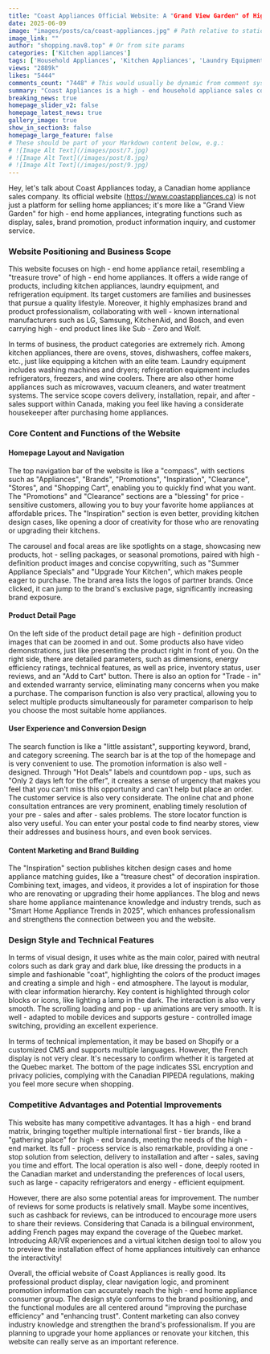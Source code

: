 ```yaml
---
title: "Coast Appliances Official Website: A "Grand View Garden" of High-End Appliances in Canada, Offering One-Stop Shopping for a Quality Life!"
date: 2025-06-09
image: "images/posts/ca/coast-appliances.jpg" # Path relative to static or assets
image_link: ""
author: "shopping.nav8.top" # Or from site params
categories: ['Kitchen appliances']
tags: ['Household Appliances', 'Kitchen Appliances', 'Laundry Equipment', 'Refrigeration Equipment', 'Microwave Ovens', 'Vacuum Cleaners', 'Water Treatment Systems', 'Stoves', 'Dishwashers', 'Refrigerators', 'Delivery Services', 'Installation Services', 'Repair and After-sales Support Services', 'Trade-in Services', 'Extended Warranty Services', 'Comparison Function Services', 'Search Function Services', 'Promotion Information Services', 'Online Chat Services', 'Telephone Consultation Services', 'Store Location Services', 'Inspiration Content Services', 'Blogs and Information Services', 'Online Store Services', 'Multi-language Services', 'Data Security Services', 'Coffee and Espresso Machines', 'Ovens', 'Washing Machines', 'Dryers', 'Freezers', 'Wine Coolers']
views: "2889k"
likes: "5444"
comments_count: "7448" # This would usually be dynamic from comment system
summary: "Coast Appliances is a high - end household appliance sales company in Canada. Its official website integrates functions such as display and sales. The business covers a variety of household appliances and services. The website has clear navigation, detailed product displays, and a good user experience, and also includes content marketing. It features a simple and high - end design with smooth interactions. Although it has competitive advantages, there is still room for improvement, such as adding customer reviews and creating French - language pages. It is worthy of reference. "
breaking_news: true   
homepage_slider_v2: false  
homepage_latest_news: true  
gallery_image: true  
show_in_section3: false
homepage_large_feature: false
# These should be part of your Markdown content below, e.g.:
# ![Image Alt Text](/images/post/7.jpg)
# ![Image Alt Text](/images/post/8.jpg)
# ![Image Alt Text](/images/post/9.jpg)
---
```


Hey, let's talk about Coast Appliances today, a Canadian home appliance sales company. Its official website (https://www.coastappliances.ca) is not just a platform for selling home appliances; it's more like a "Grand View Garden" for high - end home appliances, integrating functions such as display, sales, brand promotion, product information inquiry, and customer service.

### Website Positioning and Business Scope
This website focuses on high - end home appliance retail, resembling a "treasure trove" of high - end home appliances. It offers a wide range of products, including kitchen appliances, laundry equipment, and refrigeration equipment. Its target customers are families and businesses that pursue a quality lifestyle. Moreover, it highly emphasizes brand and product professionalism, collaborating with well - known international manufacturers such as LG, Samsung, KitchenAid, and Bosch, and even carrying high - end product lines like Sub - Zero and Wolf.

In terms of business, the product categories are extremely rich. Among kitchen appliances, there are ovens, stoves, dishwashers, coffee makers, etc., just like equipping a kitchen with an elite team. Laundry equipment includes washing machines and dryers; refrigeration equipment includes refrigerators, freezers, and wine coolers. There are also other home appliances such as microwaves, vacuum cleaners, and water treatment systems. The service scope covers delivery, installation, repair, and after - sales support within Canada, making you feel like having a considerate housekeeper after purchasing home appliances.

### Core Content and Functions of the Website
#### Homepage Layout and Navigation
The top navigation bar of the website is like a "compass", with sections such as "Appliances", "Brands", "Promotions", "Inspiration", "Clearance", "Stores", and "Shopping Cart", enabling you to quickly find what you want. The "Promotions" and "Clearance" sections are a "blessing" for price - sensitive customers, allowing you to buy your favorite home appliances at affordable prices. The "Inspiration" section is even better, providing kitchen design cases, like opening a door of creativity for those who are renovating or upgrading their kitchens.

The carousel and focal areas are like spotlights on a stage, showcasing new products, hot - selling packages, or seasonal promotions, paired with high - definition product images and concise copywriting, such as "Summer Appliance Specials" and "Upgrade Your Kitchen", which makes people eager to purchase. The brand area lists the logos of partner brands. Once clicked, it can jump to the brand's exclusive page, significantly increasing brand exposure.

#### Product Detail Page
On the left side of the product detail page are high - definition product images that can be zoomed in and out. Some products also have video demonstrations, just like presenting the product right in front of you. On the right side, there are detailed parameters, such as dimensions, energy efficiency ratings, technical features, as well as price, inventory status, user reviews, and an "Add to Cart" button. There is also an option for "Trade - in" and extended warranty service, eliminating many concerns when you make a purchase. The comparison function is also very practical, allowing you to select multiple products simultaneously for parameter comparison to help you choose the most suitable home appliances.

#### User Experience and Conversion Design
The search function is like a "little assistant", supporting keyword, brand, and category screening. The search bar is at the top of the homepage and is very convenient to use. The promotion information is also well - designed. Through "Hot Deals" labels and countdown pop - ups, such as "Only 2 days left for the offer", it creates a sense of urgency that makes you feel that you can't miss this opportunity and can't help but place an order. The customer service is also very considerate. The online chat and phone consultation entrances are very prominent, enabling timely resolution of your pre - sales and after - sales problems. The store locator function is also very useful. You can enter your postal code to find nearby stores, view their addresses and business hours, and even book services.

#### Content Marketing and Brand Building
The "Inspiration" section publishes kitchen design cases and home appliance matching guides, like a "treasure chest" of decoration inspiration. Combining text, images, and videos, it provides a lot of inspiration for those who are renovating or upgrading their home appliances. The blog and news share home appliance maintenance knowledge and industry trends, such as "Smart Home Appliance Trends in 2025", which enhances professionalism and strengthens the connection between you and the website.

### Design Style and Technical Features
In terms of visual design, it uses white as the main color, paired with neutral colors such as dark gray and dark blue, like dressing the products in a simple and fashionable "coat", highlighting the colors of the product images and creating a simple and high - end atmosphere. The layout is modular, with clear information hierarchy. Key content is highlighted through color blocks or icons, like lighting a lamp in the dark. The interaction is also very smooth. The scrolling loading and pop - up animations are very smooth. It is well - adapted to mobile devices and supports gesture - controlled image switching, providing an excellent experience.

In terms of technical implementation, it may be based on Shopify or a customized CMS and supports multiple languages. However, the French display is not very clear. It's necessary to confirm whether it is targeted at the Quebec market. The bottom of the page indicates SSL encryption and privacy policies, complying with the Canadian PIPEDA regulations, making you feel more secure when shopping.

### Competitive Advantages and Potential Improvements
This website has many competitive advantages. It has a high - end brand matrix, bringing together multiple international first - tier brands, like a "gathering place" for high - end brands, meeting the needs of the high - end market. Its full - process service is also remarkable, providing a one - stop solution from selection, delivery to installation and after - sales, saving you time and effort. The local operation is also well - done, deeply rooted in the Canadian market and understanding the preferences of local users, such as large - capacity refrigerators and energy - efficient equipment.

However, there are also some potential areas for improvement. The number of reviews for some products is relatively small. Maybe some incentives, such as cashback for reviews, can be introduced to encourage more users to share their reviews. Considering that Canada is a bilingual environment, adding French pages may expand the coverage of the Quebec market. Introducing AR/VR experiences and a virtual kitchen design tool to allow you to preview the installation effect of home appliances intuitively can enhance the interactivity!

Overall, the official website of Coast Appliances is really good. Its professional product display, clear navigation logic, and prominent promotion information can accurately reach the high - end home appliance consumer group. The design style conforms to the brand positioning, and the functional modules are all centered around "improving the purchase efficiency" and "enhancing trust". Content marketing can also convey industry knowledge and strengthen the brand's professionalism. If you are planning to upgrade your home appliances or renovate your kitchen, this website can really serve as an important reference. 
